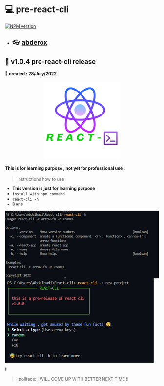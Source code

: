 # :computer: pre-react-cli

[![NPM version](https://badge.fury.io/js/your-project-name.svg)](https://www.npmjs.com/package/pre-react-cli)

- ## :eyeglasses: [abderox](https://github.com/abderox/)

## :bookmark_tabs: __v1.0.4 pre-react-cli release__
#### :date: created : 28/July/2022
<p align="center"><img src = "https://github.com/abderox/pre-react-cli/blob/master/react-cli.png" alt="logo"/></p>

#### This is for learning purpose , not yet for professional use . 



> Instructions how to use 
- __This version is just for learning purpose__ 
- ``` install with npm command  ```
- ``` react-cli -h  ```
- __Done__

<img src = "https://github.com/abderox/pre-react-cli/blob/master/cap_2.png" alt="capture" align="center"/>

<img src = "https://github.com/abderox/pre-react-cli/blob/master/cli_cap.png" alt="capture" align="center"/>


:bangbang:
> :trollface: I WILL COME UP WITH BETTER NEXT TIME  !!


